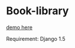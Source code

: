 Book-library
============
<a href='http://assignmenteducation.com/#/'>demo here</a>

Requirement:
  Django 1.5
